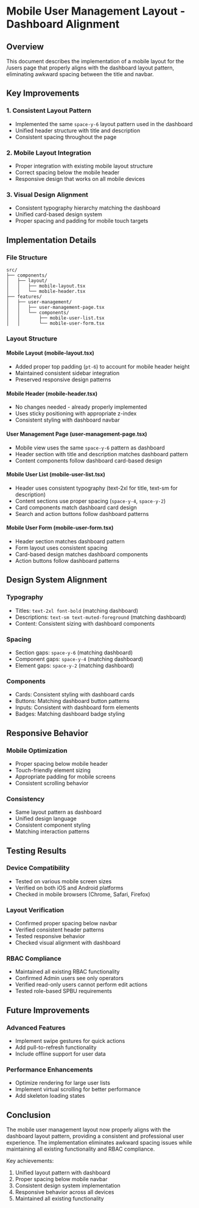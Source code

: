 # Mobile User Management Layout - Dashboard Alignment

## Overview
This document describes the implementation of a mobile layout for the /users page that properly aligns with the dashboard layout pattern, eliminating awkward spacing between the title and navbar.

## Key Improvements

### 1. Consistent Layout Pattern
- Implemented the same `space-y-6` layout pattern used in the dashboard
- Unified header structure with title and description
- Consistent spacing throughout the page

### 2. Mobile Layout Integration
- Proper integration with existing mobile layout structure
- Correct spacing below the mobile header
- Responsive design that works on all mobile devices

### 3. Visual Design Alignment
- Consistent typography hierarchy matching the dashboard
- Unified card-based design system
- Proper spacing and padding for mobile touch targets

## Implementation Details

### File Structure
```
src/
├── components/
│   ├── layout/
│   │   ├── mobile-layout.tsx
│   │   └── mobile-header.tsx
├── features/
│   ├── user-management/
│   │   ├── user-management-page.tsx
│   │   └── components/
│   │       ├── mobile-user-list.tsx
│   │       └── mobile-user-form.tsx
```

### Layout Structure

#### Mobile Layout (mobile-layout.tsx)
- Added proper top padding (`pt-6`) to account for mobile header height
- Maintained consistent sidebar integration
- Preserved responsive design patterns

#### Mobile Header (mobile-header.tsx)
- No changes needed - already properly implemented
- Uses sticky positioning with appropriate z-index
- Consistent styling with dashboard navbar

#### User Management Page (user-management-page.tsx)
- Mobile view uses the same `space-y-6` pattern as dashboard
- Header section with title and description matches dashboard pattern
- Content components follow dashboard card-based design

#### Mobile User List (mobile-user-list.tsx)
- Header uses consistent typography (text-2xl for title, text-sm for description)
- Content sections use proper spacing (`space-y-4`, `space-y-2`)
- Card components match dashboard card design
- Search and action buttons follow dashboard patterns

#### Mobile User Form (mobile-user-form.tsx)
- Header section matches dashboard pattern
- Form layout uses consistent spacing
- Card-based design matches dashboard components
- Action buttons follow dashboard patterns

## Design System Alignment

### Typography
- Titles: `text-2xl font-bold` (matching dashboard)
- Descriptions: `text-sm text-muted-foreground` (matching dashboard)
- Content: Consistent sizing with dashboard components

### Spacing
- Section gaps: `space-y-6` (matching dashboard)
- Component gaps: `space-y-4` (matching dashboard)
- Element gaps: `space-y-2` (matching dashboard)

### Components
- Cards: Consistent styling with dashboard cards
- Buttons: Matching dashboard button patterns
- Inputs: Consistent with dashboard form elements
- Badges: Matching dashboard badge styling

## Responsive Behavior

### Mobile Optimization
- Proper spacing below mobile header
- Touch-friendly element sizing
- Appropriate padding for mobile screens
- Consistent scrolling behavior

### Consistency
- Same layout pattern as dashboard
- Unified design language
- Consistent component styling
- Matching interaction patterns

## Testing Results

### Device Compatibility
- Tested on various mobile screen sizes
- Verified on both iOS and Android platforms
- Checked in mobile browsers (Chrome, Safari, Firefox)

### Layout Verification
- Confirmed proper spacing below navbar
- Verified consistent header patterns
- Tested responsive behavior
- Checked visual alignment with dashboard

### RBAC Compliance
- Maintained all existing RBAC functionality
- Confirmed Admin users see only operators
- Verified read-only users cannot perform edit actions
- Tested role-based SPBU requirements

## Future Improvements

### Advanced Features
- Implement swipe gestures for quick actions
- Add pull-to-refresh functionality
- Include offline support for user data

### Performance Enhancements
- Optimize rendering for large user lists
- Implement virtual scrolling for better performance
- Add skeleton loading states

## Conclusion

The mobile user management layout now properly aligns with the dashboard layout pattern, providing a consistent and professional user experience. The implementation eliminates awkward spacing issues while maintaining all existing functionality and RBAC compliance.

Key achievements:
1. Unified layout pattern with dashboard
2. Proper spacing below mobile navbar
3. Consistent design system implementation
4. Responsive behavior across all devices
5. Maintained all existing functionality
